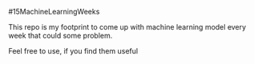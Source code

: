 #15MachineLearningWeeks

This repo is my footprint to come up with machine learning model <emp>every week</emp> that could some problem.

Feel free to use, if you find them useful

